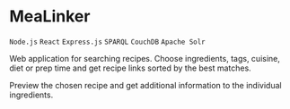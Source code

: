 # MeaLinker

`Node.js` `React` `Express.js` `SPARQL` `CouchDB` `Apache Solr`

Web application for searching recipes. Choose ingredients, tags, cuisine, diet or prep time and get recipe links sorted by the best matches.

Preview the chosen recipe and get additional information to the individual ingredients.


